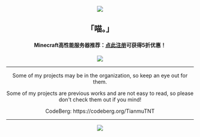 <p align="center">
  <img src="image.png" />
</p>
<h2 align="center">
  「喵。」
</h2>
<h4 align="center">
  Minecraft高性能服务器推荐：<a href="https://github.com/TianmuTNT/awesome-digital-lifestyle/blob/main/cloud-and-vps.md" target="_blank">点此注册</a>可获得5折优惠！
</h4>
<p align="center">
  <img src="https://rms.astrarails.org/api?username=TianmuTNT&show_icons=true" />
</p>
<hr />
<p align="center">
  Some of my projects may be in the organization, so keep an eye out for them.
</p>
<p align="center">
  Some of my projects are previous works and are not easy to read, so please don't check them out if you mind!
</p>
<p align="center">
  CodeBerg: https://codeberg.org/TianmuTNT
</p>
<hr />
<p align="center">
  <a href="https://space.bilibili.com/1674232182" target="_blank">
    <img src="https://img.shields.io/badge/BiliBili-%40天沐TNT-fb7299?style=flat&logo=bilibili&logoColor=%23fb7299" />
  </a>
</p>
